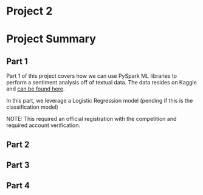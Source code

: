 # Project 2

# Project Summary



## Part 1

Part 1 of this project covers how we can use PySpark ML libraries to perform a sentiment analysis off of textual data. The data resides on Kaggle and [can be found here](https://www.kaggle.com/c/jigsaw-toxic-comment-classification-challenge/data). 

In this part, we leverage a Logistic Regression model (pending if this is the classification model)

NOTE: This required an official registration with the competition and required account verification. 
## Part 2



## Part 3

## Part 4
